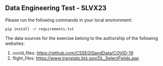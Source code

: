 

## Data Engineering Test - SLVX23

Please run the following commands in your local environment: 

```pip install -r requirements.txt```

The data sources for the exercise belong to the authorship of the following websites:

1. covid_files: https://github.com/CSSEGISandData/COVID-19
2. flight_files: https://www.transtats.bts.gov/DL_SelectFields.asp
